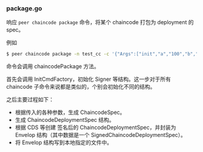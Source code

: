 ### package.go

响应 `peer chaincode package` 命令，将某个 chaincode 打包为 deployment 的 spec。

例如

```bash
$ peer chaincode package -n test_cc -c '{"Args":["init","a","100","b","200"]}' -p github.com/traceabilitychain/tacchain/examples/chaincode/go/chaincode_example02 -v 1.0  test_cc_1.0.pkg
```

命令会调用 chaincodePackage 方法。

首先会调用 InitCmdFactory，初始化 Signer 等结构。这一步对于所有 chaincode 子命令来说都是类似的，个别会初始化不同的结构。

之后主要过程如下：

* 根据传入的各种参数，生成 ChaincodeSpec。
* 生成 ChaincodeDeploymentSpec 结构。
* 根据 CDS 等创建 签名后的 ChaincodeDeploymentSpec，并封装为 Envelop 结构（其中数据是一个 SignedChaincodeDeploymentSpec）。
* 将 Envelop 结构写到本地指定的文件中。



